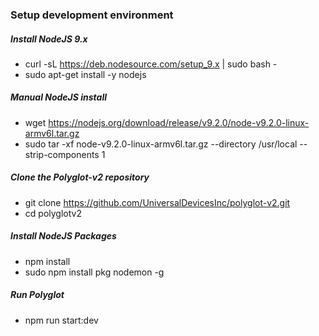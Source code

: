 ### Setup development environment

##### Install NodeJS 9.x
* curl -sL https://deb.nodesource.com/setup_9.x | sudo bash -
* sudo apt-get install -y nodejs

##### Manual NodeJS install
* wget https://nodejs.org/download/release/v9.2.0/node-v9.2.0-linux-armv6l.tar.gz
* sudo tar -xf node-v9.2.0-linux-armv6l.tar.gz --directory /usr/local --strip-components 1

##### Clone the Polyglot-v2 repository
* git clone https://github.com/UniversalDevicesInc/polyglot-v2.git
* cd polyglotv2

##### Install NodeJS Packages
* npm install
* sudo npm install pkg nodemon -g

##### Run Polyglot
* npm run start:dev
